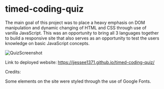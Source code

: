 # timed-coding-quiz

The main goal of this project was to place a heavy emphasis on DOM manipulation
and dynamic changing of HTML and CSS through use of vanilla JavaScript. This was
an opportunity to bring all 3 languages together to build a responsive site that
also serves as an opportunity to test the users knowledge on basic JavaScript
concepts. 

![QuizScreenshot](https://user-images.githubusercontent.com/66571617/90322522-9b87e000-df12-11ea-8181-119d87da4997.PNG)

Link to deployed website: https://jjessee1371.github.io/timed-coding-quiz/

Credits:

Some elements on the site were styled through the use of Google Fonts.